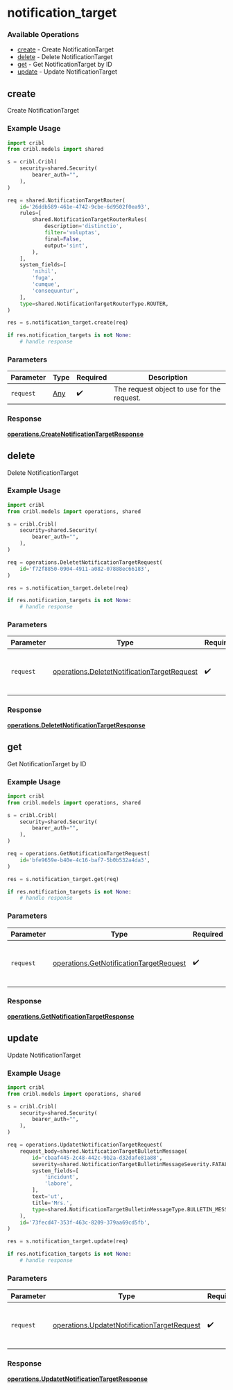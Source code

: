 # notification_target

### Available Operations

* [create](#create) - Create NotificationTarget
* [delete](#delete) - Delete NotificationTarget
* [get](#get) - Get NotificationTarget by ID
* [update](#update) - Update NotificationTarget

## create

Create NotificationTarget

### Example Usage

```python
import cribl
from cribl.models import shared

s = cribl.Cribl(
    security=shared.Security(
        bearer_auth="",
    ),
)

req = shared.NotificationTargetRouter(
    id='26ddb589-461e-4742-9cbe-6d9502f0ea93',
    rules=[
        shared.NotificationTargetRouterRules(
            description='distinctio',
            filter='voluptas',
            final=False,
            output='sint',
        ),
    ],
    system_fields=[
        'nihil',
        'fuga',
        'cumque',
        'consequuntur',
    ],
    type=shared.NotificationTargetRouterType.ROUTER,
)

res = s.notification_target.create(req)

if res.notification_targets is not None:
    # handle response
```

### Parameters

| Parameter                                  | Type                                       | Required                                   | Description                                |
| ------------------------------------------ | ------------------------------------------ | ------------------------------------------ | ------------------------------------------ |
| `request`                                  | [Any](../../models//.md)                   | :heavy_check_mark:                         | The request object to use for the request. |


### Response

**[operations.CreateNotificationTargetResponse](../../models/operations/createnotificationtargetresponse.md)**


## delete

Delete NotificationTarget

### Example Usage

```python
import cribl
from cribl.models import operations, shared

s = cribl.Cribl(
    security=shared.Security(
        bearer_auth="",
    ),
)

req = operations.DeletetNotificationTargetRequest(
    id='f72f8850-0904-4911-a082-07888ec66183',
)

res = s.notification_target.delete(req)

if res.notification_targets is not None:
    # handle response
```

### Parameters

| Parameter                                                                                                  | Type                                                                                                       | Required                                                                                                   | Description                                                                                                |
| ---------------------------------------------------------------------------------------------------------- | ---------------------------------------------------------------------------------------------------------- | ---------------------------------------------------------------------------------------------------------- | ---------------------------------------------------------------------------------------------------------- |
| `request`                                                                                                  | [operations.DeletetNotificationTargetRequest](../../models/operations/deletetnotificationtargetrequest.md) | :heavy_check_mark:                                                                                         | The request object to use for the request.                                                                 |


### Response

**[operations.DeletetNotificationTargetResponse](../../models/operations/deletetnotificationtargetresponse.md)**


## get

Get NotificationTarget by ID

### Example Usage

```python
import cribl
from cribl.models import operations, shared

s = cribl.Cribl(
    security=shared.Security(
        bearer_auth="",
    ),
)

req = operations.GetNotificationTargetRequest(
    id='bfe9659e-b40e-4c16-baf7-5b0b532a4da3',
)

res = s.notification_target.get(req)

if res.notification_targets is not None:
    # handle response
```

### Parameters

| Parameter                                                                                          | Type                                                                                               | Required                                                                                           | Description                                                                                        |
| -------------------------------------------------------------------------------------------------- | -------------------------------------------------------------------------------------------------- | -------------------------------------------------------------------------------------------------- | -------------------------------------------------------------------------------------------------- |
| `request`                                                                                          | [operations.GetNotificationTargetRequest](../../models/operations/getnotificationtargetrequest.md) | :heavy_check_mark:                                                                                 | The request object to use for the request.                                                         |


### Response

**[operations.GetNotificationTargetResponse](../../models/operations/getnotificationtargetresponse.md)**


## update

Update NotificationTarget

### Example Usage

```python
import cribl
from cribl.models import operations, shared

s = cribl.Cribl(
    security=shared.Security(
        bearer_auth="",
    ),
)

req = operations.UpdatetNotificationTargetRequest(
    request_body=shared.NotificationTargetBulletinMessage(
        id='cbaaf445-2c48-442c-9b2a-d32dafe81a88',
        severity=shared.NotificationTargetBulletinMessageSeverity.FATAL,
        system_fields=[
            'incidunt',
            'labore',
        ],
        text='ut',
        title='Mrs.',
        type=shared.NotificationTargetBulletinMessageType.BULLETIN_MESSAGE,
    ),
    id='73fecd47-353f-463c-8209-379aa69cd5fb',
)

res = s.notification_target.update(req)

if res.notification_targets is not None:
    # handle response
```

### Parameters

| Parameter                                                                                                  | Type                                                                                                       | Required                                                                                                   | Description                                                                                                |
| ---------------------------------------------------------------------------------------------------------- | ---------------------------------------------------------------------------------------------------------- | ---------------------------------------------------------------------------------------------------------- | ---------------------------------------------------------------------------------------------------------- |
| `request`                                                                                                  | [operations.UpdatetNotificationTargetRequest](../../models/operations/updatetnotificationtargetrequest.md) | :heavy_check_mark:                                                                                         | The request object to use for the request.                                                                 |


### Response

**[operations.UpdatetNotificationTargetResponse](../../models/operations/updatetnotificationtargetresponse.md)**

